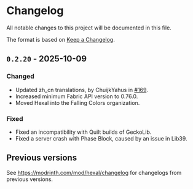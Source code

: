# Changelog

All notable changes to this project will be documented in this file.

The format is based on [Keep a Changelog](https://keepachangelog.com/en/1.1.0/).

## `0.2.20` - 2025-10-09

### Changed

- Updated zh_cn translations, by ChuijkYahus in [#169](https://github.com/FallingColors/Hexal/pull/169).
- Increased minimum Fabric API version to 0.76.0.
- Moved Hexal into the Falling Colors organization.

### Fixed

- Fixed an incompatibility with Quilt builds of GeckoLib.
- Fixed a server crash with Phase Block, caused by an issue in Lib39.

## Previous versions

See https://modrinth.com/mod/hexal/changelog for changelogs from previous versions.
